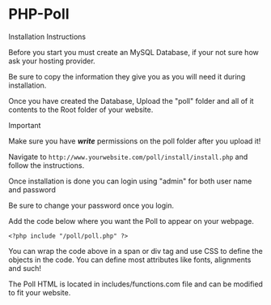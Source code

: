 # PHP-Poll

Installation Instructions

Before you start you must create an MySQL Database, if your not sure how ask your hosting provider.

Be sure to copy the information they give you as you will need it during installation.

Once you have created the Database, Upload the "poll" folder and all of it contents to the Root folder of your website.


> [!IMPORTANT]
> Make sure you have ***write*** permissions on the poll folder after you upload it!


Navigate to `http://www.yourwebsite.com/poll/install/install.php` and follow the instructions.

Once installation is done you can login using "admin" for both user name and password

Be sure to change your password once you login.

Add the code below where you want the Poll to appear on your webpage.

`<?php include "/poll/poll.php" ?>`

You can wrap the code above in a span or div tag and use CSS to define the objects in the code.
You can define most attributes like fonts, alignments and such!

The Poll HTML is located in includes/functions.com file and can be modified to fit your website.
